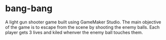 # bang-bang
A light gun shooter game built using GameMaker Studio. The main objective of the game is to escape from the scene by shooting the enemy balls. Each player gets 3 lives and kiled whenver the enemy ball touches them.
